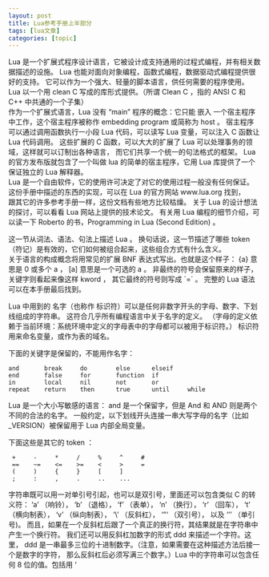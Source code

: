 ```yaml
---
layout: post
title: Lua参考手册上半部分 
tags: [lua文章]
categories: [topic]
---
```

<p>Lua 是一个扩展式程序设计语言，它被设计成支持通用的过程式编程，并有相关数据描述的设施。 Lua 也能对面向对象编程，函数式编程，数据驱动式编程提供很好的支持。 它可以作为一个强大、轻量的脚本语言，供任何需要的程序使用。 Lua 以一个用 clean C 写成的库形式提供。（所谓 Clean C ，指的 ANSI C 和 C++ 中共通的一个子集）<br/>作为一个扩展式语言，Lua 没有 “main” 程序的概念：它只能 嵌入 一个宿主程序中工作，这个宿主程序被称作 embedding program 或简称为 host 。 宿主程序可以通过调用函数执行一小段 Lua 代码，可以读写 Lua 变量，可以注入 C 函数让 Lua 代码调用。 这些扩展的 C 函数，可以大大的扩展了 Lua 可以处理事务的领域，这样就可以订制出各种语言， 而它们共享一个统一的句法格式的框架。 Lua 的官方发布版就包含了一个叫做 lua 的简单的宿主程序，它用 Lua 库提供了一个保证独立的 Lua 解释器。<br/>Lua 是一个自由软件，它的使用许可决定了对它的使用过程一般没有任何保证。 这份手册中描述的东西的实现，可以在 Lua 的官方网站 www.lua.org 找到，<br/>跟其它的许多参考手册一样，这份文档有些地方比较枯燥。 关于 Lua 的设计想法的探讨，可以看看 Lua 网站上提供的技术论文。 有关用 Lua 编程的细节介绍，可以读一下 Roberto 的书，Programming in Lua (Second Edition) 。</p>
<p>这一节从词法、语法、句法上描述 Lua 。 换句话说，这一节描述了哪些 token （符记）是有效的，它们如何被组合起来，这些组合方式有什么含义。<br/>关于语言的构成概念将用常见的扩展 BNF 表达式写出。也就是这个样子： {a} 意思是 0 或多个 a ， [a] 意思是一个可选的 a 。 非最终的符号会保留原来的样子，关键字则看起来像这样 kword ， 其它最终的符号则写成 `=´ 。 完整的 Lua 语法可以在本手册最后找到。</p>
<p>Lua 中用到的 名字（也称作 标识符）可以是任何非数字开头的字母、数字、下划线组成的字符串。 这符合几乎所有编程语言中关于名字的定义。 （字母的定义依赖于当前环境：系统环境中定义的字母表中的字母都可以被用于标识符。） 标识符用来命名变量，或作为表的域名。</p>
<p>下面的关键字是保留的，不能用作名字：</p>
<pre><code>and       break     do        else      elseif
end       false     for       function  if
in        local     nil       not       or
repeat    return    then      true      until     while
</code></pre><p>Lua 是一个大小写敏感的语言： and 是一个保留字，但是 And 和 AND 则是两个不同的合法的名字。 一般约定，以下划线开头连接一串大写字母的名字（比如 _VERSION）被保留用于 Lua 内部全局变量。</p>
<p>下面这些是其它的 token ：</p>
<pre><code> +     -     *     /     %     ^     #
 ==    ~=    &lt;=    &gt;=    &lt;     &gt;     =
 (     )     {     }     [     ]
 ;     :     ,     .     ..    ...
</code></pre><p>字符串既可以用一对单引号引起，也可以是双引号，里面还可以包含类似 C 的转义符： ‘a’ （响铃）， ‘b’ （退格）， ‘f’ （表单）， ‘n’ （换行）， ‘r’ （回车）， ‘t’ （横向制表）， ‘v’ （纵向制表）， ‘\’ （反斜杠）， ‘”‘ （双引号）， 以及 ‘’’ （单引号)。 而且，如果在一个反斜杠后跟了一个真正的换行符，其结果就是在字符串中产生一个换行符。 我们还可以用反斜杠加数字的形式 ddd 来描述一个字符。这里， ddd 是一串最多三位的十进制数字。（注意，如果需要在这种描述方法后接一个是数字的字符， 那么反斜杠后必须写满三个数字。）Lua 中的字符串可以包含任何 8 位的值。包括用 ‘